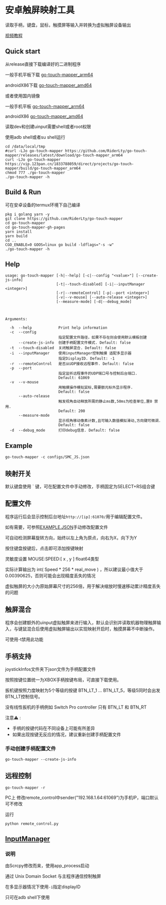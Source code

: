 # 安卓触屏映射工具

读取手柄，键盘，鼠标，触摸屏等输入并转换为虚拟触屏设备输出

[视频教程](https://www.bilibili.com/video/BV1XtgeztEvY/)

## Quick start

从release直接下载编译好的二进制程序

一般手机平板下载 [go-touch-mapper_arm64](https://github.com/RiderLty/go-touch-mapper/releases/latest/download/go-touch-mapper_arm64)

androidX86下载 [go-touch-mapper_amd64](https://github.com/RiderLty/go-touch-mapper/releases/latest/download/go-touch-mapper_amd64)

或者使用国内镜像

一般手机平板 [go-touch-mapper_arm64](https://vip.123pan.cn/1833788059/direct/projects/go-touch-mapper/build/go-touch-mapper_arm64)

androidX86 [go-touch-mapper_amd64](https://vip.123pan.cn/1833788059/direct/projects/go-touch-mapper/build/go-touch-mapper_amd64)

读取dev和创建uinput需要shell或者root权限

使用adb shell或者su shell运行

```
cd /data/local/tmp
#curl -LJo go-touch-mapper https://github.com/RiderLty/go-touch-mapper/releases/latest/download/go-touch-mapper_arm64
curl -LJo go-touch-mapper https://vip.123pan.cn/1833788059/direct/projects/go-touch-mapper/build/go-touch-mapper_arm64
chmod 777 ./go-touch-mapper
./go-touch-mapper -h
```

## Build & Run

可在安卓设备的termux环境下自己编译
```
pkg i golang yarn -y
git clone https://github.com/RiderLty/go-touch-mapper
cd go-touch-mapper
cd go-touch-mapper-gh-pages
yarn install
yarn build
cd ..
CGO_ENABLE=0 GOOS=linux go build -ldflags="-s -w"
./go-touch-mapper -h
```

## Help

```
usage: go-touch-mapper [-h|--help] [-c|--config "<value>"] [--create-js-info]
                       [-t|--touch-disabled] [-i|--inputManager <integer>]
                       [-r|--remoteControl] [-p|--port <integer>]
                       [-v|--v-mouse] [--auto-release <integer>]
                       [--measure-mode] [-d|--debug_mode]



Arguments:

  -h  --help            Print help information
  -c  --config
                        指定配置文件路径，如果不存在则会使用默认模板创建
      --create-js-info  创建手柄配置文件模式. Default: false
  -t  --touch-disabled  关闭触屏混合. Default: false
  -i  --inputManager    使用inputManager控制触摸 适配多显示器
                        指定DisplayID. Default: -1
  -r  --remoteControl   是否从UDP接收远程事件. Default: false
  -p  --port
                        指定监听远程事件的UDP端口号与控制后台端口.
                        Default: 61069
  -v  --v-mouse
                        用触摸操作模拟鼠标,需要额光标外显示程序.
                        Default: false
      --auto-release
                        触发视角自动释放所需的静止ms数,50ms为检查单位,置0 禁用.
                        Default: 200
      --measure-mode
                        显示视角移动像素计数,且可输入数值模拟滑动,方向键可微调.
                        Default: false
  -d  --debug_mode      打印debug信息. Default: false
```
## Example

```
go-touch-mapper -c configs/SMC_JS.json
```

## 映射开关
默认键盘使用 ` 键，可在配置文件中手动修改，手柄固定为SELECT+RS组合键

## 配置文件

程序运行后会显示控制后台地址```http://[ip]:61070/```用于编辑配置文件。


如有需要，可参照[EXAMPLE.JSON](https://github.com/RiderLty/go-touch-mapper/blob/main/configs/EXAMPLE.JSON)手动修改配置文件

可自动检测屏幕旋转方向，始终以左上角为原点，向右为X，向下为Y

按住键盘按键后，点击即可添加按键映射

灵敏度设置 MOUSE:SPEED:[ x , y ] float64类型

实际计算输出为 int( Speed * 256 * real_move ) ，所以建议最小值大于0.00390625，否则可能会出现精度丢失的情况

虚拟触屏的大小为原始屏幕尺寸的256倍，用于解决缩放时慢速移动累计精度丢失的问题

## 触屏混合

程序会创建额外的uinput虚拟触屏来进行输入，默认会识别并读取机器物理触屏输入，与键鼠混合后使用虚拟触屏输出以实现映射开启时，触摸屏幕不中断操作。

可使用-t禁用此功能

## 手柄支持
joystickInfos文件夹下json文件为手柄配置文件

按照按键位置统一为XBOX手柄按键布局，可直接下载使用。

扳机键按照力度映射为5个等级的按键 BTN_LT_1 ... BTN_LT_5，等级5同时会出发BTN_LT控制信号。

没有线性扳机的手柄例如 Switch Pro controller 只有 BTN_LT 和 BTN_RT

  注意⚠ : 

* 手柄的按键代码在不同设备上可能有所差异
* 如果出现按键无反应的情况，建议重新创建手柄配置文件

### 手动创建手柄配置文件
```
go-touch-mapper --create-js-info 
```

## 远程控制
```
go-touch-mapper -r
```
PC上 修改remote_control中sender("192.168.1.64:61069")为手机IP，端口默认可不修改

运行

``` 
python remote_control.py 
```
## [InputManager](https://github.com/RiderLty/inputManager-touch-interface)
### 说明
由Scrcpy修改而来，使用app_process启动

通过 Unix Domain Socket 与主程序通信控制触屏

在多显示器情况下使用```-i```指定displayID

只可在adb shell下使用

